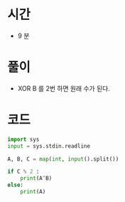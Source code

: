 # 시간
- 9 분

# 풀이
- XOR B 를 2번 하면 원래 수가 된다.

# 코드
```python
import sys
input = sys.stdin.readline

A, B, C = map(int, input().split())

if C % 2 :
    print(A^B)
else:
    print(A)
```
